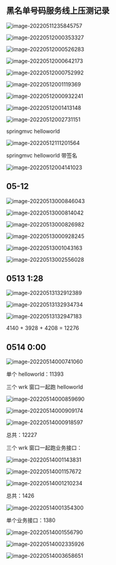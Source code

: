 ## 黑名单号码服务线上压测记录	

![image-20220511235845757](http://blog-shifty.oss-cn-shanghai.aliyuncs.com/uPic/image-20220511235845757.png)

![image-20220512000353327](http://blog-shifty.oss-cn-shanghai.aliyuncs.com/uPic/image-20220512000353327.png)

![image-20220512000526283](http://blog-shifty.oss-cn-shanghai.aliyuncs.com/uPic/image-20220512000526283.png)

![image-20220512000642173](http://blog-shifty.oss-cn-shanghai.aliyuncs.com/uPic/image-20220512000642173.png)

![image-20220512000752992](http://blog-shifty.oss-cn-shanghai.aliyuncs.com/uPic/image-20220512000752992.png)

![image-20220512001119369](http://blog-shifty.oss-cn-shanghai.aliyuncs.com/uPic/image-20220512001119369.png)

![image-20220512000932241](http://blog-shifty.oss-cn-shanghai.aliyuncs.com/uPic/image-20220512000932241.png)

![image-20220512001413148](http://blog-shifty.oss-cn-shanghai.aliyuncs.com/uPic/image-20220512001413148.png)

![image-20220512002731151](http://blog-shifty.oss-cn-shanghai.aliyuncs.com/uPic/image-20220512002731151.png)



springmvc helloworld 

![image-20220512111201564](http://blog-shifty.oss-cn-shanghai.aliyuncs.com/uPic/image-20220512111201564.png)

springmvc helloworld 带签名

![image-20220512004141023](http://blog-shifty.oss-cn-shanghai.aliyuncs.com/uPic/image-20220512004141023.png)

## 05-12

![image-20220513000846043](http://blog-shifty.oss-cn-shanghai.aliyuncs.com/uPic/image-20220513000846043.png)



![image-20220513000814042](http://blog-shifty.oss-cn-shanghai.aliyuncs.com/uPic/image-20220513000814042.png)



![image-20220513000826982](http://blog-shifty.oss-cn-shanghai.aliyuncs.com/uPic/image-20220513000826982.png)



![image-20220513000928245](http://blog-shifty.oss-cn-shanghai.aliyuncs.com/uPic/image-20220513000928245.png)



![image-20220513001043163](http://blog-shifty.oss-cn-shanghai.aliyuncs.com/uPic/image-20220513001043163.png)



![image-20220513002556028](http://blog-shifty.oss-cn-shanghai.aliyuncs.com/uPic/image-20220513002556028.png)



## 0513 1:28

![image-20220513132912389](http://blog-shifty.oss-cn-shanghai.aliyuncs.com/uPic/image-20220513132912389.png)

![image-20220513132934734](http://blog-shifty.oss-cn-shanghai.aliyuncs.com/uPic/image-20220513132934734.png)

![image-20220513132947183](http://blog-shifty.oss-cn-shanghai.aliyuncs.com/uPic/image-20220513132947183.png)



4140 + 3928 + 4208 = 12276

## 0514 0:00

![image-20220514000741060](http://blog-shifty.oss-cn-shanghai.aliyuncs.com/uPic/image-20220514000741060.png)

单个 helloworld：11393



三个 wrk 窗口一起跑 helloworld

![image-20220514000859690](http://blog-shifty.oss-cn-shanghai.aliyuncs.com/uPic/image-20220514000859690.png)

![image-20220514000909174](http://blog-shifty.oss-cn-shanghai.aliyuncs.com/uPic/image-20220514000909174.png)

![image-20220514000918597](http://blog-shifty.oss-cn-shanghai.aliyuncs.com/uPic/image-20220514000918597.png)

总共：12227



三个 wrk 窗口一起跑业务接口：

![image-20220514001143831](http://blog-shifty.oss-cn-shanghai.aliyuncs.com/uPic/image-20220514001143831.png)

![image-20220514001157672](http://blog-shifty.oss-cn-shanghai.aliyuncs.com/uPic/image-20220514001157672.png)

![image-20220514001210234](http://blog-shifty.oss-cn-shanghai.aliyuncs.com/uPic/image-20220514001210234.png)

总共：1426



![image-20220514001354300](http://blog-shifty.oss-cn-shanghai.aliyuncs.com/uPic/image-20220514001354300.png)

单个业务接口：1380



![image-20220514001556790](http://blog-shifty.oss-cn-shanghai.aliyuncs.com/uPic/image-20220514001556790.png)

![image-20220514002335926](http://blog-shifty.oss-cn-shanghai.aliyuncs.com/uPic/image-20220514002335926.png)

![image-20220514003658651](http://blog-shifty.oss-cn-shanghai.aliyuncs.com/uPic/image-20220514003658651.png)